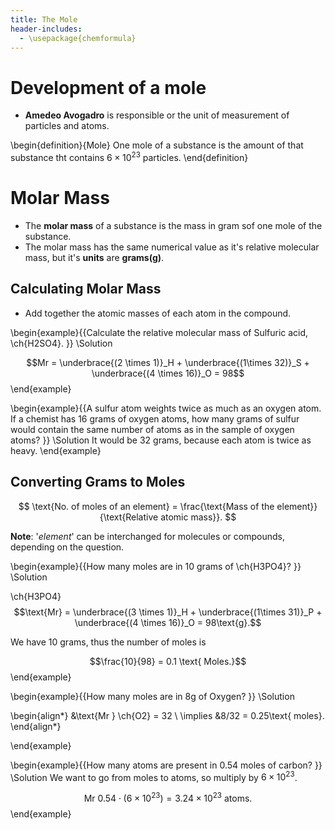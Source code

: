 ```yaml
---
title: The Mole 
header-includes:
  - \usepackage{chemformula}
---
```


# Development of a mole

* **Amedeo Avogadro** is responsible or the unit of measurement of particles and atoms.

\begin{definition}{Mole}
One mole of a substance is the amount of that substance tht contains $6 \times 10^{23}$ particles.
\end{definition}

# Molar Mass

* The **molar mass** of a substance is the mass in gram sof one mole of the substance.
* The molar mass has the same numerical value as it's relative molecular mass, but it's **units** are **grams(g)**.

## Calculating Molar Mass

* Add together the atomic masses of each atom in the compound.

\begin{example}{{Calculate the relative molecular mass of Sulfuric acid, \ch{H2SO4}.
}}
\Solution

$$Mr = \underbrace{(2 \times 1)}_H + \underbrace{(1\times 32)}_S + \underbrace{(4 \times 16)}_O = 98$$
\end{example}

\begin{example}{{A sulfur atom weights twice as much as an oxygen atom. 
If a chemist has 16 grams of oxygen atoms, how many grams of sulfur would contain the same number of atoms as in the sample of oxygen atoms?
}}
\Solution
It would be 32 grams, because each atom is twice as heavy.
\end{example}

## Converting Grams to Moles

$$
\text{No. of moles of an element} = \frac{\text{Mass of the element}}{\text{Relative atomic mass}}.
$$

**Note**: '*element*' can be interchanged for molecules or compounds, depending on the question.

\begin{example}{{How many moles are in 10 grams of \ch{H3PO4}?
}}
\Solution

\ch{H3PO4}
$$\text{Mr} = \underbrace{(3 \times 1)}_H + \underbrace{(1\times 31)}_P + \underbrace{(4 \times 16)}_O = 98\text{g}.$$

We have 10 grams, thus the number of moles is 

$$\frac{10}{98} = 0.1 \text{ Moles.}$$
\end{example}

\begin{example}{{How many moles are in 8g of Oxygen?
}}
\Solution

\begin{align*}
&\text{Mr } \ch{O2} = 32 \\
\implies &8/32 = 0.25\text{ moles}.
\end{align*}

\end{example}

\begin{example}{{How many atoms are present in 0.54 moles of carbon?
}}
\Solution
We want to go from moles to atoms, so multiply by $6 \times 10^{23}$.

$$
\text{Mr }0.54 \cdot (6 \times 10^{23}) = 3.24\times 10^{23} \text{ atoms}.
$$
\end{example}